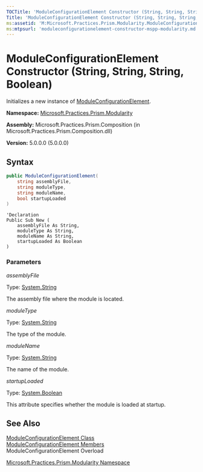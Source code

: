 ```yaml
---
TOCTitle: 'ModuleConfigurationElement Constructor (String, String, String, Boolean)'
Title: 'ModuleConfigurationElement Constructor (String, String, String, Boolean) (Microsoft.Practices.Prism.Modularity)'
ms:assetid: 'M:Microsoft.Practices.Prism.Modularity.ModuleConfigurationElement.\#ctor(System.String,System.String,System.String,System.Boolean)'
ms:mtpsurl: 'moduleconfigurationelement-constructor-mspp-modularity.md'
---
```



# ModuleConfigurationElement Constructor (String, String, String, Boolean)

Initializes a new instance of [ModuleConfigurationElement](/patterns-practices/reference/moduleconfigurationelement-class-mspp-modularity).

**Namespace:** [Microsoft.Practices.Prism.Modularity](/patterns-practices/reference/mspp-modularity-namespace)

**Assembly:** Microsoft.Practices.Prism.Composition (in Microsoft.Practices.Prism.Composition.dll)

**Version:** 5.0.0.0 (5.0.0.0)

## Syntax

```C#
public ModuleConfigurationElement(
	string assemblyFile,
	string moduleType,
	string moduleName,
	bool startupLoaded
)
```

```VB
'Declaration
Public Sub New ( 
	assemblyFile As String,
	moduleType As String,
	moduleName As String,
	startupLoaded As Boolean
)
```

### Parameters

*assemblyFile*

Type: [System.String](http://msdn.microsoft.com/en-us/library/s1wwdcbf)

The assembly file where the module is located.

*moduleType* 

Type: [System.String](http://msdn.microsoft.com/en-us/library/s1wwdcbf)

The type of the module.

*moduleName*  

Type: [System.String](http://msdn.microsoft.com/en-us/library/s1wwdcbf)

The name of the module.

*startupLoaded* 

Type: [System.Boolean](http://msdn.microsoft.com/en-us/library/a28wyd50)

This attribute specifies whether the module is loaded at startup.

## See Also

[ModuleConfigurationElement Class](/patterns-practices/reference/moduleconfigurationelement-class-mspp-modularity)<br/>
[ModuleConfigurationElement Members](/patterns-practices/reference/moduleconfigurationelement-members-mspp-modularity)<br/>
ModuleConfigurationElement Overload

[Microsoft.Practices.Prism.Modularity Namespace](/patterns-practices/reference/mspp-modularity-namespace)<br/>